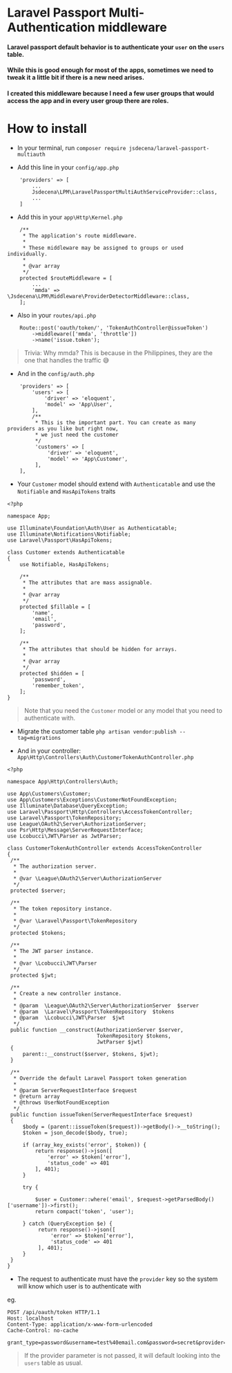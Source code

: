 # Laravel Passport Multi-Authentication middleware

#### Laravel passport default behavior is to authenticate your `user` on the `users` table. 
#### While this is good enough for most of the apps, sometimes we need to tweak it a little bit if there is a new need arises.
#### I created this middleware because I need a few user groups that would access the app and in every user group there are roles.

# How to install

- In your terminal, run `composer require jsdecena/laravel-passport-multiauth`

- Add this line in your `config/app.php`

```
	'providers' => [
	    ...
	    Jsdecena\LPM\LaravelPassportMultiAuthServiceProvider::class,
	    ...
	]
```

- Add this in your `app\Http\Kernel.php`

```
    /**
     * The application's route middleware.
     *
     * These middleware may be assigned to groups or used individually.
     *
     * @var array
     */
    protected $routeMiddleware = [
        ...
        'mmda' => \Jsdecena\LPM\Middleware\ProviderDetectorMiddleware::class,
    ];
```

- Also in your `routes/api.php`

```
    Route::post('oauth/token/', 'TokenAuthController@issueToken')
        ->middleware(['mmda', 'throttle'])
        ->name('issue.token');
```

> Trivia: Why mmda? This is because in the Philippines, they are the one that handles the traffic :sweat_smile: 

- And in the `config/auth.php`

```
    'providers' => [
        'users' => [
            'driver' => 'eloquent',
            'model' => 'App\User',
        ],
        /**
         * This is the important part. You can create as many providers as you like but right now, 
         * we just need the customer
         */
         'customers' => [
             'driver' => 'eloquent',
             'model' => 'App\Customer',
         ],
    ],
```

- Your `Customer` model should extend with `Authenticatable` and use the `Notifiable` and `HasApiTokens` traits

```
<?php

namespace App;

use Illuminate\Foundation\Auth\User as Authenticatable;
use Illuminate\Notifications\Notifiable;
use Laravel\Passport\HasApiTokens;

class Customer extends Authenticatable
{
    use Notifiable, HasApiTokens;

    /**
     * The attributes that are mass assignable.
     *
     * @var array
     */
    protected $fillable = [
        'name',
        'email',
        'password',
    ];

    /**
     * The attributes that should be hidden for arrays.
     *
     * @var array
     */
    protected $hidden = [
        'password',
        'remember_token',
    ];
}
```

> Note that you need the `Customer` model or any model that you need to authenticate with.

- Migrate the customer table `php artisan vendor:publish --tag=migrations`

- And in your controller: `App\Http\Controllers\Auth\CustomerTokenAuthController.php`
 
```
<?php

namespace App\Http\Controllers\Auth;

use App\Customers\Customer;
use App\Customers\Exceptions\CustomerNotFoundException;
use Illuminate\Database\QueryException;
use Laravel\Passport\Http\Controllers\AccessTokenController;
use Laravel\Passport\TokenRepository;
use League\OAuth2\Server\AuthorizationServer;
use Psr\Http\Message\ServerRequestInterface;
use Lcobucci\JWT\Parser as JwtParser;

class CustomerTokenAuthController extends AccessTokenController
{
 /**
  * The authorization server.
  *
  * @var \League\OAuth2\Server\AuthorizationServer
  */
 protected $server;

 /**
  * The token repository instance.
  *
  * @var \Laravel\Passport\TokenRepository
  */
 protected $tokens;

 /**
  * The JWT parser instance.
  *
  * @var \Lcobucci\JWT\Parser
  */
 protected $jwt;

 /**
  * Create a new controller instance.
  *
  * @param  \League\OAuth2\Server\AuthorizationServer  $server
  * @param  \Laravel\Passport\TokenRepository  $tokens
  * @param  \Lcobucci\JWT\Parser  $jwt
  */
 public function __construct(AuthorizationServer $server,
                             TokenRepository $tokens,
                             JwtParser $jwt)
 {
     parent::__construct($server, $tokens, $jwt);
 }

 /**
  * Override the default Laravel Passport token generation
  *
  * @param ServerRequestInterface $request
  * @return array
  * @throws UserNotFoundException
  */
 public function issueToken(ServerRequestInterface $request)
 {
     $body = (parent::issueToken($request))->getBody()->__toString();
     $token = json_decode($body, true);

     if (array_key_exists('error', $token)) {
         return response()->json([
             'error' => $token['error'],
             'status_code' => 401
         ], 401);
     }

     try {

         $user = Customer::where('email', $request->getParsedBody()['username'])->first();
         return compact('token', 'user');
         
     } catch (QueryException $e) {
          return response()->json([
              'error' => $token['error'],
              'status_code' => 401
          ], 401);
     }
 }
}
```

 - The request to authenticate must have the `provider` key so the system will know which user is to authenticate with
 
 eg.
 
```
POST /api/oauth/token HTTP/1.1
Host: localhost
Content-Type: application/x-www-form-urlencoded
Cache-Control: no-cache

grant_type=password&username=test%40email.com&password=secret&provider=customers
```

> If the provider parameter is not passed, it will default looking into the `users` table as usual.